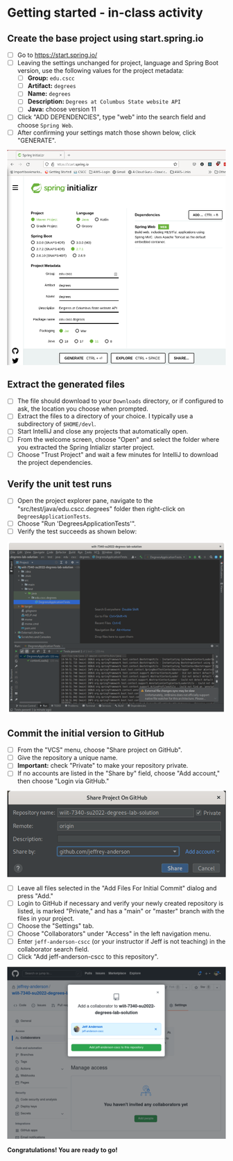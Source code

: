 # Getting started - in-class activity

## Create the base project using start.spring.io

- [ ] Go to https://start.spring.io/ 
- [ ] Leaving the settings unchanged for project, language and Spring Boot version, use the following values for the project metadata:
  - [ ] __Group:__ `edu.cscc`
  - [ ] __Artifact:__ `degrees`
  - [ ] __Name:__ `degrees`
  - [ ] __Description:__ `Degrees at Columbus State website API`
  - [ ] __Java:__ choose version 11
- [ ] Click "ADD DEPENDENCIES", type "web" into the search field and choose `Spring Web`.
- [ ] After confirming your settings match those shown below, click "GENERATE".

![Spring Intializr settings for our starter project](./images/spring-initializer.png)

## Extract the generated files

- [ ] The file should download to your `Downloads` directory, or if configured to ask, the location you choose when prompted.
- [ ] Extract the files to a directory of your choice.  I typically use a subdirectory of `$HOME/devl`.
- [ ] Start IntelliJ and close any projects that automatically open.
- [ ] From the welcome screen, choose "Open" and select the folder where you extracted the Spring Intializr starter project.
- [ ] Choose "Trust Project" and wait a few minutes for IntelliJ to download the project dependencies. 

## Verify the unit test runs
- [ ] Open the project explorer pane, navigate to the "src/test/java/edu.cscc.degrees" folder then right-click on `DegreesApplicationTests`.
- [ ] Choose "Run 'DegreesApplicationTests'".
- [ ] Verify the test succeeds as shown below:

![Successful unit test run](./images/successful-test.png)

## Commit the initial version to GitHub

- [ ] From the "VCS" menu, choose "Share project on GitHub".
- [ ] Give the repository a unique name.
- [ ] __Important:__ check "Private" to make your repository private.
- [ ] If no accounts are listed in the "Share by" field, choose "Add account," then choose "Login via GitHub."

![Share via GitHub screen](./images/share-on-github.png)

- [ ] Leave all files selected in the "Add Files For Initial Commit" dialog and press "Add."
- [ ] Login to GitHub if necessary and verify your newly created repository is listed, is marked "Private," and has a "main" or "master" branch with the files in your project.
- [ ] Choose the "Settings" tab.
- [ ] Choose "Collaborators" under "Access" in the left navigation menu.
- [ ] Enter `jeff-anderson-cscc` (or your instructor if Jeff is not teaching) in the collaborator search field.
- [ ] Click "Add jeff-anderson-cscc to this repository".

![Add your instructor as a collaborator](./images/add-collaborators.png)

__Congratulations! You are ready to go!__
